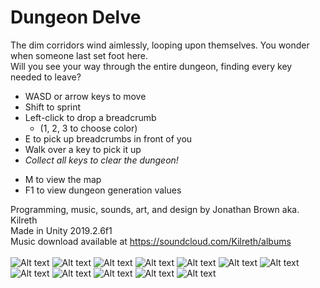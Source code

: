 # Dungeon Delve

The dim corridors wind aimlessly, looping upon themselves. You wonder when someone last set foot here.<br>
Will you see your way through the entire dungeon, finding every key needed to leave?

* WASD or arrow keys to move
* Shift to sprint
* Left-click to drop a breadcrumb
    * (1, 2, 3 to choose color)
* E to pick up breadcrumbs in front of you
* Walk over a key to pick it up
* *Collect all keys to clear the dungeon!*
<!-- -->
* M to view the map
* F1 to view dungeon generation values

Programming, music, sounds, art, and design by Jonathan Brown aka. Kilreth<br>
Made in Unity 2019.2.6f1<br>
Music download available at https://soundcloud.com/Kilreth/albums<br>
<br>
![Alt text](Images/MainMenu.png?raw=true)
![Alt text](Images/CustomizeDungeon.png?raw=true)
![Alt text](Images/Gameplay1.png?raw=true)
![Alt text](Images/Gameplay2.png?raw=true)
![Alt text](Images/Gameplay3.png?raw=true)
![Alt text](Images/Gameplay4.png?raw=true)
![Alt text](Images/WinScreen.png?raw=true)
![Alt text](Images/DungeonStandard.png?raw=true)
![Alt text](Images/DungeonExpanded.png?raw=true)
![Alt text](Images/DungeonNeedle.png?raw=true)
![Alt text](Images/DungeonWarped.png?raw=true)
![Alt text](Images/DungeonMaze.png?raw=true)
